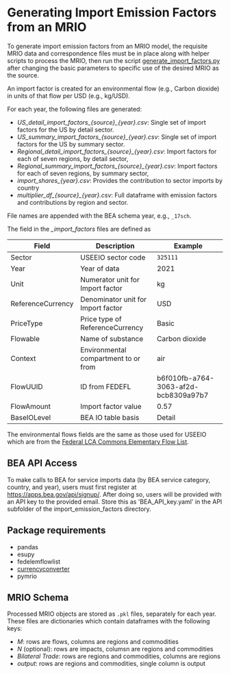 # Generating Import Emission Factors from an MRIO 
To generate import emission factors from an MRIO model, the requisite MRIO data and correspondence files must be in place along with helper scripts to process the MRIO, then run the script [generate_import_factors.py](generate_import_factors.py) after changing the basic parameters to specific use of the desired MRIO as the source.

An import factor is created for an environmental flow (e.g., Carbon dioxide) in units of that flow per USD (e.g., kg/USD).

For each year, the following files are generated:

- *US_detail_import_factors_{source}_{year}.csv*: Single set of import factors for the US by detail sector.
- *US_summary_import_factors_{source}_{year}.csv*: Single set of import factors for the US by summary sector.
- *Regional_detail_import_factors_{source}_{year}.csv*: Import factors for each of seven regions, by detail sector, 
- *Regional_summary_import_factors_{source}_{year}.csv*: Import factors for each of seven regions, by summary sector, 
- *import_shares_{year}.csv*: Provides the contribution to sector imports by country
- *multiplier_df_{source}_{year}.csv*: Full dataframe with emission factors and contributions by region and sector.

File names are appended with the BEA schema year, e.g., `_17sch`.

The field in the *_import_factors* files are defined as

| Field | Description | Example
| --- | --- | ---
| Sector | USEEIO sector code | `325111`
| Year | Year of data | 2021
| Unit | Numerator unit for Import factor | kg
| ReferenceCurrency | Denominator unit for Import factor | USD
| PriceType | Price type of ReferenceCurrency | Basic
| Flowable | Name of substance | Carbon dioxide
| Context | Environmental compartment to or from | air
| FlowUUID | ID from FEDEFL | b6f010fb-a764-3063-af2d-bcb8309a97b7
| FlowAmount | Import factor value | 0.57
| BaseIOLevel | BEA IO table basis | Detail

The environmental flows fields are the same as those used for USEEIO which are from the [Federal LCA Commons Elementary Flow List](https://github.com/USEPA/fedelemflowlist).

## BEA API Access
To make calls to BEA for service imports data (by BEA service category, country, and year), users must first register at https://apps.bea.gov/api/signup/.
After doing so, users will be provided with an API key to the provided email.
Store this as 'BEA_API_key.yaml' in the API subfolder of the import_emission_factors directory.

## Package requirements
- pandas
- esupy
- fedelemflowlist
- [currencyconverter](https://pypi.org/project/CurrencyConverter/)
- pymrio

## MRIO Schema
Processed MRIO objects are stored as `.pkl` files, separately for each year.
These files are dictionaries which contain dataframes with the following keys:

- *M*: rows are flows, columns are regions and commodities
- *N* (optional): rows are impacts, columsn are regions and commodities
- *Bilateral Trade*: rows are regions and commodities, columns are regions
- *output*: rows are regions and commodities, single column is output
